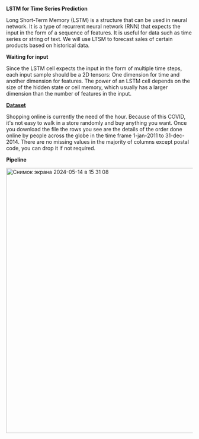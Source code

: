 **LSTM for Time Series Prediction**

Long Short-Term Memory (LSTM) is a structure that can be used in neural network. It is a type of recurrent neural network (RNN) that expects the input in the form of a sequence of features. It is useful for data such as time series or string of text. We will use LTSM to forecast sales of certain products based on historical data.


**Waiting for input**

Since the LSTM cell expects the input  in the form of multiple time steps, each input sample should be a 2D tensors: One dimension for time and another dimension for features. The power of an LSTM cell depends on the size of the hidden state or cell memory, which usually has a larger dimension than the number of features in the input.

**[Dataset](https://www.kaggle.com/datasets/apoorvaappz/global-super-store-dataset?select=Global_Superstore2.csvhttps%3A%2F%2Fwww.kaggle.com%2Fdatasets%2Fapoorvaappz%2Fglobal-super-store-dataset%3Fselect%3DGlobal_Superstore2.csv)**

Shopping online is currently the need of the hour. Because of this COVID, it's not easy to walk in a store randomly and buy anything you want. Once you download the file the rows you see are the details of the order done online by people across the globe in the time frame 1-jan-2011 to 31-dec-2014. There are no missing values in the majority of columns except postal code, you can drop it if not required.

**Pipeline**

<img width="714" alt="Снимок экрана 2024-05-14 в 15 31 08" src="https://github.com/sergeyapokin/MLops_project/assets/153228526/774512fa-5b96-4626-a5fa-e27de4aff7c8">

